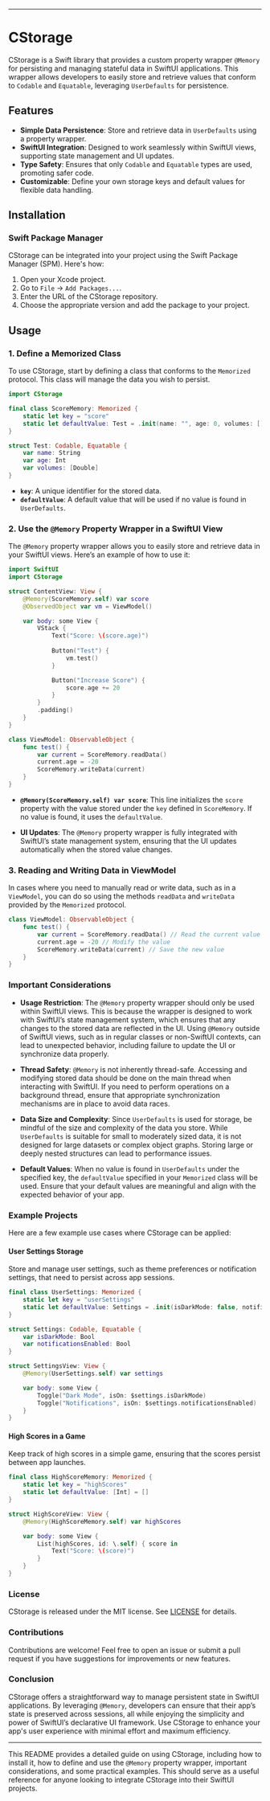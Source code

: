 
---

# CStorage

CStorage is a Swift library that provides a custom property wrapper `@Memory` for persisting and managing stateful data in SwiftUI applications. This wrapper allows developers to easily store and retrieve values that conform to `Codable` and `Equatable`, leveraging `UserDefaults` for persistence.

## Features

- **Simple Data Persistence**: Store and retrieve data in `UserDefaults` using a property wrapper.
- **SwiftUI Integration**: Designed to work seamlessly within SwiftUI views, supporting state management and UI updates.
- **Type Safety**: Ensures that only `Codable` and `Equatable` types are used, promoting safer code.
- **Customizable**: Define your own storage keys and default values for flexible data handling.

## Installation

### Swift Package Manager

CStorage can be integrated into your project using the Swift Package Manager (SPM). Here's how:

1. Open your Xcode project.
2. Go to `File` -> `Add Packages...`.
3. Enter the URL of the CStorage repository.
4. Choose the appropriate version and add the package to your project.

## Usage

### 1. Define a Memorized Class

To use CStorage, start by defining a class that conforms to the `Memorized` protocol. This class will manage the data you wish to persist.

```swift
import CStorage

final class ScoreMemory: Memorized {
    static let key = "score"
    static let defaultValue: Test = .init(name: "", age: 0, volumes: [])
}

struct Test: Codable, Equatable {
    var name: String
    var age: Int
    var volumes: [Double]
}
```

- **`key`**: A unique identifier for the stored data.
- **`defaultValue`**: A default value that will be used if no value is found in `UserDefaults`.

### 2. Use the `@Memory` Property Wrapper in a SwiftUI View

The `@Memory` property wrapper allows you to easily store and retrieve data in your SwiftUI views. Here’s an example of how to use it:

```swift
import SwiftUI
import CStorage

struct ContentView: View {
    @Memory(ScoreMemory.self) var score
    @ObservedObject var vm = ViewModel()

    var body: some View {
        VStack {
            Text("Score: \(score.age)")
            
            Button("Test") {
                vm.test()
            }

            Button("Increase Score") {
                score.age += 20
            }
        }
        .padding()
    }
}

class ViewModel: ObservableObject {
    func test() {
        var current = ScoreMemory.readData()
        current.age = -20
        ScoreMemory.writeData(current)
    }
}
```

- **`@Memory(ScoreMemory.self) var score`**: This line initializes the `score` property with the value stored under the `key` defined in `ScoreMemory`. If no value is found, it uses the `defaultValue`.

- **UI Updates**: The `@Memory` property wrapper is fully integrated with SwiftUI’s state management system, ensuring that the UI updates automatically when the stored value changes.

### 3. Reading and Writing Data in ViewModel

In cases where you need to manually read or write data, such as in a `ViewModel`, you can do so using the methods `readData` and `writeData` provided by the `Memorized` protocol.

```swift
class ViewModel: ObservableObject {
    func test() {
        var current = ScoreMemory.readData() // Read the current value
        current.age = -20 // Modify the value
        ScoreMemory.writeData(current) // Save the new value
    }
}
```

### Important Considerations

- **Usage Restriction**: The `@Memory` property wrapper should only be used within SwiftUI views. This is because the wrapper is designed to work with SwiftUI’s state management system, which ensures that any changes to the stored data are reflected in the UI. Using `@Memory` outside of SwiftUI views, such as in regular classes or non-SwiftUI contexts, can lead to unexpected behavior, including failure to update the UI or synchronize data properly.

- **Thread Safety**: `@Memory` is not inherently thread-safe. Accessing and modifying stored data should be done on the main thread when interacting with SwiftUI. If you need to perform operations on a background thread, ensure that appropriate synchronization mechanisms are in place to avoid data races.

- **Data Size and Complexity**: Since `UserDefaults` is used for storage, be mindful of the size and complexity of the data you store. While `UserDefaults` is suitable for small to moderately sized data, it is not designed for large datasets or complex object graphs. Storing large or deeply nested structures can lead to performance issues.

- **Default Values**: When no value is found in `UserDefaults` under the specified key, the `defaultValue` specified in your `Memorized` class will be used. Ensure that your default values are meaningful and align with the expected behavior of your app.

### Example Projects

Here are a few example use cases where CStorage can be applied:

#### User Settings Storage

Store and manage user settings, such as theme preferences or notification settings, that need to persist across app sessions.

```swift
final class UserSettings: Memorized {
    static let key = "userSettings"
    static let defaultValue: Settings = .init(isDarkMode: false, notificationsEnabled: true)
}

struct Settings: Codable, Equatable {
    var isDarkMode: Bool
    var notificationsEnabled: Bool
}

struct SettingsView: View {
    @Memory(UserSettings.self) var settings

    var body: some View {
        Toggle("Dark Mode", isOn: $settings.isDarkMode)
        Toggle("Notifications", isOn: $settings.notificationsEnabled)
    }
}
```

#### High Scores in a Game

Keep track of high scores in a simple game, ensuring that the scores persist between app launches.

```swift
final class HighScoreMemory: Memorized {
    static let key = "highScores"
    static let defaultValue: [Int] = []
}

struct HighScoreView: View {
    @Memory(HighScoreMemory.self) var highScores

    var body: some View {
        List(highScores, id: \.self) { score in
            Text("Score: \(score)")
        }
    }
}
```

### License

CStorage is released under the MIT license. See [LICENSE](LICENSE) for details.

### Contributions

Contributions are welcome! Feel free to open an issue or submit a pull request if you have suggestions for improvements or new features.

### Conclusion

CStorage offers a straightforward way to manage persistent state in SwiftUI applications. By leveraging `@Memory`, developers can ensure that their app’s state is preserved across sessions, all while enjoying the simplicity and power of SwiftUI’s declarative UI framework. Use CStorage to enhance your app's user experience with minimal effort and maximum efficiency.

---

This README provides a detailed guide on using CStorage, including how to install it, how to define and use the `@Memory` property wrapper, important considerations, and some practical examples. This should serve as a useful reference for anyone looking to integrate CStorage into their SwiftUI projects.
